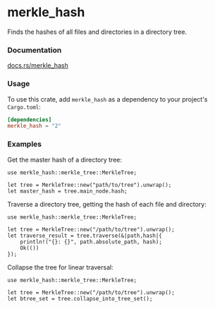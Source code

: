 # merkle_hash
Finds the hashes of all files and directories in a directory tree.

### Documentation

[docs.rs/merkle_hash](https://docs.rs/merkle_hash/)

### Usage

To use this crate, add `merkle_hash` as a dependency to your project's `Cargo.toml`:

```toml
[dependencies]
merkle_hash = "2"
```

### Examples

Get the master hash of a directory tree:

```rust,no_run
use merkle_hash::merkle_tree::MerkleTree;

let tree = MerkleTree::new("path/to/tree").unwrap();
let master_hash = tree.main_node.hash;
```

Traverse a directory tree, getting the hash of each file and directory:

```rust,no_run
use merkle_hash::merkle_tree::MerkleTree;

let tree = MerkleTree::new("/path/to/tree").unwrap();
let traverse_result = tree.traverse(&|path,hash|{
    println!("{}: {}", path.absolute_path, hash);
    Ok(())
});
```

Collapse the tree for linear traversal:

```rust,no_run
use merkle_hash::merkle_tree::MerkleTree;

let tree = MerkleTree::new("/path/to/tree").unwrap();
let btree_set = tree.collapse_into_tree_set();
```